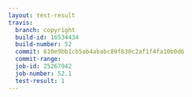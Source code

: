 ```yaml
---
layout: test-result
travis:
  branch: copyright
  build-id: 16534434
  build-number: 52
  commit: 610e9bb1cb5ab4ababc89f830c2af1f4fa10b0d6
  commit-range: 
  job-id: 25267942
  job-number: 52.1
  test-result: 1
---
```

